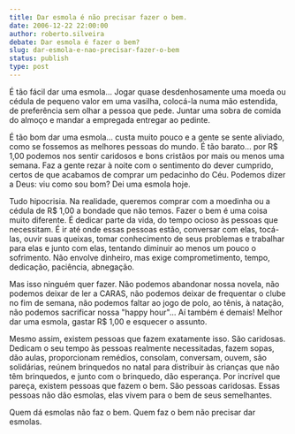 ```yaml
---
title: Dar esmola é não precisar fazer o bem.
date: 2006-12-22 22:00:00
author: roberto.silveira
debate: Dar esmola é fazer o bem?
slug: dar-esmola-e-nao-precisar-fazer-o-bem
status: publish 
type: post
---
```


É tão fácil dar uma esmola... Jogar quase desdenhosamente uma moeda ou cédula de pequeno valor em uma vasilha, colocá-la numa mão estendida, de preferência sem olhar a pessoa que pede. Juntar uma sobra de comida do almoço e mandar a empregada entregar ao pedinte.   

  

 É tão bom dar uma esmola... custa muito pouco e a gente se sente aliviado, como se fossemos as melhores pessoas do mundo. É tão barato... por R$ 1,00 podemos nos sentir caridosos e bons cristãos por mais ou menos uma semana. Faz a gente rezar à noite com o sentimento do dever cumprido, certos de que acabamos de comprar um pedacinho do Céu. Podemos dizer a Deus: viu como sou bom? Dei uma esmola hoje.  

  

 Tudo hipocrisia. Na realidade, queremos comprar com a moedinha ou a cédula de R$ 1,00 a bondade que não temos. Fazer o bem é uma coisa muito diferente. É dedicar parte da vida, do tempo ocioso às pessoas que necessitam. É ir até onde essas pessoas estão, conversar com elas, tocá-las, ouvir suas queixas, tomar conhecimento de seus problemas e trabalhar para elas e junto com elas, tentando diminuir ao menos um pouco o sofrimento. Não envolve dinheiro, mas exige comprometimento, tempo, dedicação, paciência, abnegação.   

  

 Mas isso ninguém quer fazer. Não podemos abandonar nossa novela, não podemos deixar de ler a CARAS, não podemos deixar de frequentar o clube no fim de semana, não podemos faltar ao jogo de polo, ao tênis, à natação, não podemos sacrificar nossa "happy hour"... Aí também é demais! Melhor dar uma esmola, gastar R$ 1,00 e esquecer o assunto.  

  

 Mesmo assim, existem pessoas que fazem exatamente isso. São caridosas. Dedicam o seu tempo às pessoas realmente necessitadas, fazem sopas, dão aulas, proporcionam remédios, consolam, conversam, ouvem, são solidárias, reúnem brinquedos no natal para distribuir às crianças que não têm brinquedos, e junto com o brinquedo, dão esperança. Por incrível que pareça, existem pessoas que fazem o bem. São pessoas caridosas. Essas pessoas não dão esmolas, elas vivem para o bem de seus semelhantes.   

  

 Quem dá esmolas não faz o bem. Quem faz o bem não precisar dar esmolas.
